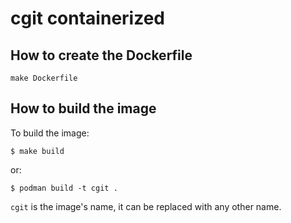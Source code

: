 
cgit containerized
==================

How to create the Dockerfile
----------------------------

```
make Dockerfile
```

How to build the image
----------------------

To build the image:
```
$ make build
```
or:
```
$ podman build -t cgit .
```
`cgit` is the image's name, it can be replaced with any other name.

